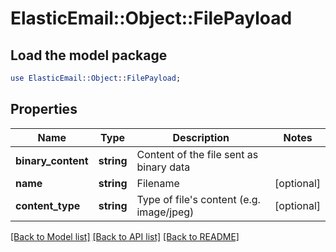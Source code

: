 # ElasticEmail::Object::FilePayload

## Load the model package
```perl
use ElasticEmail::Object::FilePayload;
```

## Properties
Name | Type | Description | Notes
------------ | ------------- | ------------- | -------------
**binary_content** | **string** | Content of the file sent as binary data | 
**name** | **string** | Filename | [optional] 
**content_type** | **string** | Type of file&#39;s content (e.g. image/jpeg) | [optional] 

[[Back to Model list]](../README.md#documentation-for-models) [[Back to API list]](../README.md#documentation-for-api-endpoints) [[Back to README]](../README.md)


